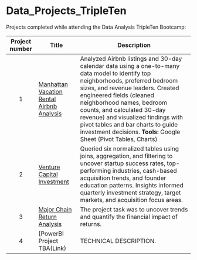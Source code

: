 # Data_Projects_TripleTen
Projects completed while attending the Data Analysis TripleTen Bootcamp:


| Project number | Title | Description |
| :-----------: | ----------- |----------- |
| 1 | [Manhattan Vacation Rental Airbnb Analysis](https://github.com/rezangeles/Manhattan-Vacation-Rentals---Investment-Analysis-Airbnb-) | Analyzed Airbnb listings and 30-day calendar data using a one-to-many data model to identify top neighborhoods, preferred bedroom sizes, and revenue leaders. Created engineered fields (cleaned neighborhood names, bedroom counts, and calculated 30-day revenue) and visualized findings with pivot tables and bar charts to guide investment decisions. **Tools:** Google Sheet (Pivot Tables, Charts) |
| 2 | [Venture Capital Investment](https://github.com/rezangeles/-Venture-Capital-VC-Investment-Analysis-Data-Driven-Insights-for-Smarter-Decisions) |  Queried six normalized tables using joins, aggregation, and filtering to uncover startup success rates, top-performing industries, cash-based acquisition trends, and founder education patterns. Insights informed quarterly investment strategy, target markets, and acquisition focus areas.   |
| 3 | [Major Chain Return Analysis](https://github.com/rezangeles/Product-Return-Analysis---Interactive-Tableau-Dashboard) | The project task was to uncover trends and quantify the financial impact of returns. |
| 4 | [PowerBI Project TBA(Link) | TECHNICAL DESCRIPTION. |
